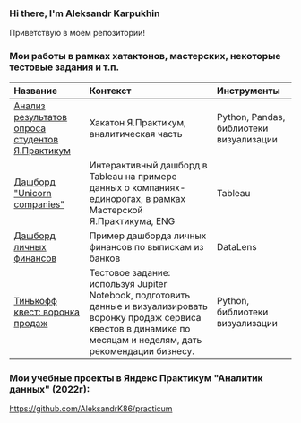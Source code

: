 ### Hi there, I'm Aleksandr Karpukhin

Приветствую в моем репозитории!


### Мои работы в рамках хатактонов, мастерских, некоторые тестовые задания и т.п.
| Название | Контекст | Инструменты |
| :-------------------- |:---------------------------|:---------------------------|
| [Анализ результатов опроса студентов Я.Практикум](https://github.com/AleksandrK86/my_projects/blob/main/Hackathon_march_23/Hackathon_march_23.ipynb) | Хакатон Я.Практикум, аналитическая часть | Python, Pandas, библиотеки визуализации |
| [Дашборд "Unicorn companies"](https://public.tableau.com/app/profile/aleksandr.karpukhin/viz/UnicornCompanies_16785247502190/Dashboard1) | Интерактивный дашборд в Tableau на примере данных о компаниях-единорогах, в рамках Мастерской Я.Практикума, ENG | Tableau |
| [Дашборд личных финансов](https://datalens.yandex/duyy9z3rylcy3) | Пример дашборда личных финансов по выпискам из банков | DataLens |
| [Тинькофф квест: воронка продаж](https://github.com/AleksandrK86/TF_projects/blob/main/quest_funnel/Quest_funnel.ipynb) | Тестовое задание: используя Jupiter Notebook, подготовить данные и визуализировать воронку продаж сервиса квестов в динамике по месяцам и неделям, дать рекомендации бизнесу. | Python, библиотеки визуализации  |


### Мои учебные проекты в Яндекс Практикум "Аналитик данных" (2022г): 
https://github.com/AleksandrK86/practicum
